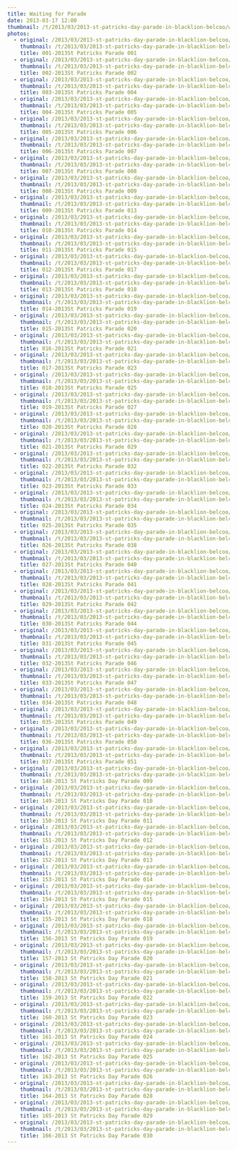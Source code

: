```yaml
---
title: Waiting for Parade
date: 2013-03-17 12:00
thumbnail: /t/2013/03/2013-st-patricks-day-parade-in-blacklion-belcoo/waiting-for-parade/001-2013st-patricks-parade-001.jpg
photos:
  - original: /2013/03/2013-st-patricks-day-parade-in-blacklion-belcoo/waiting-for-parade/001-2013st-patricks-parade-001.jpg
    thumbnail: /t/2013/03/2013-st-patricks-day-parade-in-blacklion-belcoo/waiting-for-parade/001-2013st-patricks-parade-001.jpg
    title: 001-2013St Patricks Parade 001
  - original: /2013/03/2013-st-patricks-day-parade-in-blacklion-belcoo/waiting-for-parade/002-2013st-patricks-parade-002.jpg
    thumbnail: /t/2013/03/2013-st-patricks-day-parade-in-blacklion-belcoo/waiting-for-parade/002-2013st-patricks-parade-002.jpg
    title: 002-2013St Patricks Parade 002
  - original: /2013/03/2013-st-patricks-day-parade-in-blacklion-belcoo/waiting-for-parade/003-2013st-patricks-parade-004.jpg
    thumbnail: /t/2013/03/2013-st-patricks-day-parade-in-blacklion-belcoo/waiting-for-parade/003-2013st-patricks-parade-004.jpg
    title: 003-2013St Patricks Parade 004
  - original: /2013/03/2013-st-patricks-day-parade-in-blacklion-belcoo/waiting-for-parade/004-2013st-patricks-parade-005.jpg
    thumbnail: /t/2013/03/2013-st-patricks-day-parade-in-blacklion-belcoo/waiting-for-parade/004-2013st-patricks-parade-005.jpg
    title: 004-2013St Patricks Parade 005
  - original: /2013/03/2013-st-patricks-day-parade-in-blacklion-belcoo/waiting-for-parade/005-2013st-patricks-parade-006.jpg
    thumbnail: /t/2013/03/2013-st-patricks-day-parade-in-blacklion-belcoo/waiting-for-parade/005-2013st-patricks-parade-006.jpg
    title: 005-2013St Patricks Parade 006
  - original: /2013/03/2013-st-patricks-day-parade-in-blacklion-belcoo/waiting-for-parade/006-2013st-patricks-parade-007.jpg
    thumbnail: /t/2013/03/2013-st-patricks-day-parade-in-blacklion-belcoo/waiting-for-parade/006-2013st-patricks-parade-007.jpg
    title: 006-2013St Patricks Parade 007
  - original: /2013/03/2013-st-patricks-day-parade-in-blacklion-belcoo/waiting-for-parade/007-2013st-patricks-parade-008.jpg
    thumbnail: /t/2013/03/2013-st-patricks-day-parade-in-blacklion-belcoo/waiting-for-parade/007-2013st-patricks-parade-008.jpg
    title: 007-2013St Patricks Parade 008
  - original: /2013/03/2013-st-patricks-day-parade-in-blacklion-belcoo/waiting-for-parade/008-2013st-patricks-parade-009.jpg
    thumbnail: /t/2013/03/2013-st-patricks-day-parade-in-blacklion-belcoo/waiting-for-parade/008-2013st-patricks-parade-009.jpg
    title: 008-2013St Patricks Parade 009
  - original: /2013/03/2013-st-patricks-day-parade-in-blacklion-belcoo/waiting-for-parade/009-2013st-patricks-parade-013.jpg
    thumbnail: /t/2013/03/2013-st-patricks-day-parade-in-blacklion-belcoo/waiting-for-parade/009-2013st-patricks-parade-013.jpg
    title: 009-2013St Patricks Parade 013
  - original: /2013/03/2013-st-patricks-day-parade-in-blacklion-belcoo/waiting-for-parade/010-2013st-patricks-parade-014.jpg
    thumbnail: /t/2013/03/2013-st-patricks-day-parade-in-blacklion-belcoo/waiting-for-parade/010-2013st-patricks-parade-014.jpg
    title: 010-2013St Patricks Parade 014
  - original: /2013/03/2013-st-patricks-day-parade-in-blacklion-belcoo/waiting-for-parade/011-2013st-patricks-parade-015.jpg
    thumbnail: /t/2013/03/2013-st-patricks-day-parade-in-blacklion-belcoo/waiting-for-parade/011-2013st-patricks-parade-015.jpg
    title: 011-2013St Patricks Parade 015
  - original: /2013/03/2013-st-patricks-day-parade-in-blacklion-belcoo/waiting-for-parade/012-2013st-patricks-parade-017.jpg
    thumbnail: /t/2013/03/2013-st-patricks-day-parade-in-blacklion-belcoo/waiting-for-parade/012-2013st-patricks-parade-017.jpg
    title: 012-2013St Patricks Parade 017
  - original: /2013/03/2013-st-patricks-day-parade-in-blacklion-belcoo/waiting-for-parade/013-2013st-patricks-parade-018.jpg
    thumbnail: /t/2013/03/2013-st-patricks-day-parade-in-blacklion-belcoo/waiting-for-parade/013-2013st-patricks-parade-018.jpg
    title: 013-2013St Patricks Parade 018
  - original: /2013/03/2013-st-patricks-day-parade-in-blacklion-belcoo/waiting-for-parade/014-2013st-patricks-parade-019.jpg
    thumbnail: /t/2013/03/2013-st-patricks-day-parade-in-blacklion-belcoo/waiting-for-parade/014-2013st-patricks-parade-019.jpg
    title: 014-2013St Patricks Parade 019
  - original: /2013/03/2013-st-patricks-day-parade-in-blacklion-belcoo/waiting-for-parade/015-2013st-patricks-parade-020.jpg
    thumbnail: /t/2013/03/2013-st-patricks-day-parade-in-blacklion-belcoo/waiting-for-parade/015-2013st-patricks-parade-020.jpg
    title: 015-2013St Patricks Parade 020
  - original: /2013/03/2013-st-patricks-day-parade-in-blacklion-belcoo/waiting-for-parade/016-2013st-patricks-parade-021.jpg
    thumbnail: /t/2013/03/2013-st-patricks-day-parade-in-blacklion-belcoo/waiting-for-parade/016-2013st-patricks-parade-021.jpg
    title: 016-2013St Patricks Parade 021
  - original: /2013/03/2013-st-patricks-day-parade-in-blacklion-belcoo/waiting-for-parade/017-2013st-patricks-parade-023.jpg
    thumbnail: /t/2013/03/2013-st-patricks-day-parade-in-blacklion-belcoo/waiting-for-parade/017-2013st-patricks-parade-023.jpg
    title: 017-2013St Patricks Parade 023
  - original: /2013/03/2013-st-patricks-day-parade-in-blacklion-belcoo/waiting-for-parade/018-2013st-patricks-parade-025.jpg
    thumbnail: /t/2013/03/2013-st-patricks-day-parade-in-blacklion-belcoo/waiting-for-parade/018-2013st-patricks-parade-025.jpg
    title: 018-2013St Patricks Parade 025
  - original: /2013/03/2013-st-patricks-day-parade-in-blacklion-belcoo/waiting-for-parade/019-2013st-patricks-parade-027.jpg
    thumbnail: /t/2013/03/2013-st-patricks-day-parade-in-blacklion-belcoo/waiting-for-parade/019-2013st-patricks-parade-027.jpg
    title: 019-2013St Patricks Parade 027
  - original: /2013/03/2013-st-patricks-day-parade-in-blacklion-belcoo/waiting-for-parade/020-2013st-patricks-parade-028.jpg
    thumbnail: /t/2013/03/2013-st-patricks-day-parade-in-blacklion-belcoo/waiting-for-parade/020-2013st-patricks-parade-028.jpg
    title: 020-2013St Patricks Parade 028
  - original: /2013/03/2013-st-patricks-day-parade-in-blacklion-belcoo/waiting-for-parade/021-2013st-patricks-parade-029.jpg
    thumbnail: /t/2013/03/2013-st-patricks-day-parade-in-blacklion-belcoo/waiting-for-parade/021-2013st-patricks-parade-029.jpg
    title: 021-2013St Patricks Parade 029
  - original: /2013/03/2013-st-patricks-day-parade-in-blacklion-belcoo/waiting-for-parade/022-2013st-patricks-parade-032.jpg
    thumbnail: /t/2013/03/2013-st-patricks-day-parade-in-blacklion-belcoo/waiting-for-parade/022-2013st-patricks-parade-032.jpg
    title: 022-2013St Patricks Parade 032
  - original: /2013/03/2013-st-patricks-day-parade-in-blacklion-belcoo/waiting-for-parade/023-2013st-patricks-parade-033.jpg
    thumbnail: /t/2013/03/2013-st-patricks-day-parade-in-blacklion-belcoo/waiting-for-parade/023-2013st-patricks-parade-033.jpg
    title: 023-2013St Patricks Parade 033
  - original: /2013/03/2013-st-patricks-day-parade-in-blacklion-belcoo/waiting-for-parade/024-2013st-patricks-parade-034.jpg
    thumbnail: /t/2013/03/2013-st-patricks-day-parade-in-blacklion-belcoo/waiting-for-parade/024-2013st-patricks-parade-034.jpg
    title: 024-2013St Patricks Parade 034
  - original: /2013/03/2013-st-patricks-day-parade-in-blacklion-belcoo/waiting-for-parade/025-2013st-patricks-parade-035.jpg
    thumbnail: /t/2013/03/2013-st-patricks-day-parade-in-blacklion-belcoo/waiting-for-parade/025-2013st-patricks-parade-035.jpg
    title: 025-2013St Patricks Parade 035
  - original: /2013/03/2013-st-patricks-day-parade-in-blacklion-belcoo/waiting-for-parade/026-2013st-patricks-parade-038.jpg
    thumbnail: /t/2013/03/2013-st-patricks-day-parade-in-blacklion-belcoo/waiting-for-parade/026-2013st-patricks-parade-038.jpg
    title: 026-2013St Patricks Parade 038
  - original: /2013/03/2013-st-patricks-day-parade-in-blacklion-belcoo/waiting-for-parade/027-2013st-patricks-parade-040.jpg
    thumbnail: /t/2013/03/2013-st-patricks-day-parade-in-blacklion-belcoo/waiting-for-parade/027-2013st-patricks-parade-040.jpg
    title: 027-2013St Patricks Parade 040
  - original: /2013/03/2013-st-patricks-day-parade-in-blacklion-belcoo/waiting-for-parade/028-2013st-patricks-parade-041.jpg
    thumbnail: /t/2013/03/2013-st-patricks-day-parade-in-blacklion-belcoo/waiting-for-parade/028-2013st-patricks-parade-041.jpg
    title: 028-2013St Patricks Parade 041
  - original: /2013/03/2013-st-patricks-day-parade-in-blacklion-belcoo/waiting-for-parade/029-2013st-patricks-parade-042.jpg
    thumbnail: /t/2013/03/2013-st-patricks-day-parade-in-blacklion-belcoo/waiting-for-parade/029-2013st-patricks-parade-042.jpg
    title: 029-2013St Patricks Parade 042
  - original: /2013/03/2013-st-patricks-day-parade-in-blacklion-belcoo/waiting-for-parade/030-2013st-patricks-parade-044.jpg
    thumbnail: /t/2013/03/2013-st-patricks-day-parade-in-blacklion-belcoo/waiting-for-parade/030-2013st-patricks-parade-044.jpg
    title: 030-2013St Patricks Parade 044
  - original: /2013/03/2013-st-patricks-day-parade-in-blacklion-belcoo/waiting-for-parade/031-2013st-patricks-parade-045.jpg
    thumbnail: /t/2013/03/2013-st-patricks-day-parade-in-blacklion-belcoo/waiting-for-parade/031-2013st-patricks-parade-045.jpg
    title: 031-2013St Patricks Parade 045
  - original: /2013/03/2013-st-patricks-day-parade-in-blacklion-belcoo/waiting-for-parade/032-2013st-patricks-parade-046.jpg
    thumbnail: /t/2013/03/2013-st-patricks-day-parade-in-blacklion-belcoo/waiting-for-parade/032-2013st-patricks-parade-046.jpg
    title: 032-2013St Patricks Parade 046
  - original: /2013/03/2013-st-patricks-day-parade-in-blacklion-belcoo/waiting-for-parade/033-2013st-patricks-parade-047.jpg
    thumbnail: /t/2013/03/2013-st-patricks-day-parade-in-blacklion-belcoo/waiting-for-parade/033-2013st-patricks-parade-047.jpg
    title: 033-2013St Patricks Parade 047
  - original: /2013/03/2013-st-patricks-day-parade-in-blacklion-belcoo/waiting-for-parade/034-2013st-patricks-parade-048.jpg
    thumbnail: /t/2013/03/2013-st-patricks-day-parade-in-blacklion-belcoo/waiting-for-parade/034-2013st-patricks-parade-048.jpg
    title: 034-2013St Patricks Parade 048
  - original: /2013/03/2013-st-patricks-day-parade-in-blacklion-belcoo/waiting-for-parade/035-2013st-patricks-parade-049.jpg
    thumbnail: /t/2013/03/2013-st-patricks-day-parade-in-blacklion-belcoo/waiting-for-parade/035-2013st-patricks-parade-049.jpg
    title: 035-2013St Patricks Parade 049
  - original: /2013/03/2013-st-patricks-day-parade-in-blacklion-belcoo/waiting-for-parade/036-2013st-patricks-parade-050.jpg
    thumbnail: /t/2013/03/2013-st-patricks-day-parade-in-blacklion-belcoo/waiting-for-parade/036-2013st-patricks-parade-050.jpg
    title: 036-2013St Patricks Parade 050
  - original: /2013/03/2013-st-patricks-day-parade-in-blacklion-belcoo/waiting-for-parade/037-2013st-patricks-parade-051.jpg
    thumbnail: /t/2013/03/2013-st-patricks-day-parade-in-blacklion-belcoo/waiting-for-parade/037-2013st-patricks-parade-051.jpg
    title: 037-2013St Patricks Parade 051
  - original: /2013/03/2013-st-patricks-day-parade-in-blacklion-belcoo/waiting-for-parade/148-2013-st-patricks-day-parade-009.jpg
    thumbnail: /t/2013/03/2013-st-patricks-day-parade-in-blacklion-belcoo/waiting-for-parade/148-2013-st-patricks-day-parade-009.jpg
    title: 148-2013 St Patricks Day Parade 009
  - original: /2013/03/2013-st-patricks-day-parade-in-blacklion-belcoo/waiting-for-parade/149-2013-st-patricks-day-parade-010.jpg
    thumbnail: /t/2013/03/2013-st-patricks-day-parade-in-blacklion-belcoo/waiting-for-parade/149-2013-st-patricks-day-parade-010.jpg
    title: 149-2013 St Patricks Day Parade 010
  - original: /2013/03/2013-st-patricks-day-parade-in-blacklion-belcoo/waiting-for-parade/150-2013-st-patricks-day-parade-011.jpg
    thumbnail: /t/2013/03/2013-st-patricks-day-parade-in-blacklion-belcoo/waiting-for-parade/150-2013-st-patricks-day-parade-011.jpg
    title: 150-2013 St Patricks Day Parade 011
  - original: /2013/03/2013-st-patricks-day-parade-in-blacklion-belcoo/waiting-for-parade/151-2013-st-patricks-day-parade-012.jpg
    thumbnail: /t/2013/03/2013-st-patricks-day-parade-in-blacklion-belcoo/waiting-for-parade/151-2013-st-patricks-day-parade-012.jpg
    title: 151-2013 St Patricks Day Parade 012
  - original: /2013/03/2013-st-patricks-day-parade-in-blacklion-belcoo/waiting-for-parade/152-2013-st-patricks-day-parade-013.jpg
    thumbnail: /t/2013/03/2013-st-patricks-day-parade-in-blacklion-belcoo/waiting-for-parade/152-2013-st-patricks-day-parade-013.jpg
    title: 152-2013 St Patricks Day Parade 013
  - original: /2013/03/2013-st-patricks-day-parade-in-blacklion-belcoo/waiting-for-parade/153-2013-st-patricks-day-parade-014.jpg
    thumbnail: /t/2013/03/2013-st-patricks-day-parade-in-blacklion-belcoo/waiting-for-parade/153-2013-st-patricks-day-parade-014.jpg
    title: 153-2013 St Patricks Day Parade 014
  - original: /2013/03/2013-st-patricks-day-parade-in-blacklion-belcoo/waiting-for-parade/154-2013-st-patricks-day-parade-015.jpg
    thumbnail: /t/2013/03/2013-st-patricks-day-parade-in-blacklion-belcoo/waiting-for-parade/154-2013-st-patricks-day-parade-015.jpg
    title: 154-2013 St Patricks Day Parade 015
  - original: /2013/03/2013-st-patricks-day-parade-in-blacklion-belcoo/waiting-for-parade/155-2013-st-patricks-day-parade-018.jpg
    thumbnail: /t/2013/03/2013-st-patricks-day-parade-in-blacklion-belcoo/waiting-for-parade/155-2013-st-patricks-day-parade-018.jpg
    title: 155-2013 St Patricks Day Parade 018
  - original: /2013/03/2013-st-patricks-day-parade-in-blacklion-belcoo/waiting-for-parade/156-2013-st-patricks-day-parade-019.jpg
    thumbnail: /t/2013/03/2013-st-patricks-day-parade-in-blacklion-belcoo/waiting-for-parade/156-2013-st-patricks-day-parade-019.jpg
    title: 156-2013 St Patricks Day Parade 019
  - original: /2013/03/2013-st-patricks-day-parade-in-blacklion-belcoo/waiting-for-parade/157-2013-st-patricks-day-parade-020.jpg
    thumbnail: /t/2013/03/2013-st-patricks-day-parade-in-blacklion-belcoo/waiting-for-parade/157-2013-st-patricks-day-parade-020.jpg
    title: 157-2013 St Patricks Day Parade 020
  - original: /2013/03/2013-st-patricks-day-parade-in-blacklion-belcoo/waiting-for-parade/158-2013-st-patricks-day-parade-021.jpg
    thumbnail: /t/2013/03/2013-st-patricks-day-parade-in-blacklion-belcoo/waiting-for-parade/158-2013-st-patricks-day-parade-021.jpg
    title: 158-2013 St Patricks Day Parade 021
  - original: /2013/03/2013-st-patricks-day-parade-in-blacklion-belcoo/waiting-for-parade/159-2013-st-patricks-day-parade-022.jpg
    thumbnail: /t/2013/03/2013-st-patricks-day-parade-in-blacklion-belcoo/waiting-for-parade/159-2013-st-patricks-day-parade-022.jpg
    title: 159-2013 St Patricks Day Parade 022
  - original: /2013/03/2013-st-patricks-day-parade-in-blacklion-belcoo/waiting-for-parade/160-2013-st-patricks-day-parade-023.jpg
    thumbnail: /t/2013/03/2013-st-patricks-day-parade-in-blacklion-belcoo/waiting-for-parade/160-2013-st-patricks-day-parade-023.jpg
    title: 160-2013 St Patricks Day Parade 023
  - original: /2013/03/2013-st-patricks-day-parade-in-blacklion-belcoo/waiting-for-parade/161-2013-st-patricks-day-parade-024.jpg
    thumbnail: /t/2013/03/2013-st-patricks-day-parade-in-blacklion-belcoo/waiting-for-parade/161-2013-st-patricks-day-parade-024.jpg
    title: 161-2013 St Patricks Day Parade 024
  - original: /2013/03/2013-st-patricks-day-parade-in-blacklion-belcoo/waiting-for-parade/162-2013-st-patricks-day-parade-025.jpg
    thumbnail: /t/2013/03/2013-st-patricks-day-parade-in-blacklion-belcoo/waiting-for-parade/162-2013-st-patricks-day-parade-025.jpg
    title: 162-2013 St Patricks Day Parade 025
  - original: /2013/03/2013-st-patricks-day-parade-in-blacklion-belcoo/waiting-for-parade/163-2013-st-patricks-day-parade-026.jpg
    thumbnail: /t/2013/03/2013-st-patricks-day-parade-in-blacklion-belcoo/waiting-for-parade/163-2013-st-patricks-day-parade-026.jpg
    title: 163-2013 St Patricks Day Parade 026
  - original: /2013/03/2013-st-patricks-day-parade-in-blacklion-belcoo/waiting-for-parade/164-2013-st-patricks-day-parade-028.jpg
    thumbnail: /t/2013/03/2013-st-patricks-day-parade-in-blacklion-belcoo/waiting-for-parade/164-2013-st-patricks-day-parade-028.jpg
    title: 164-2013 St Patricks Day Parade 028
  - original: /2013/03/2013-st-patricks-day-parade-in-blacklion-belcoo/waiting-for-parade/165-2013-st-patricks-day-parade-029.jpg
    thumbnail: /t/2013/03/2013-st-patricks-day-parade-in-blacklion-belcoo/waiting-for-parade/165-2013-st-patricks-day-parade-029.jpg
    title: 165-2013 St Patricks Day Parade 029
  - original: /2013/03/2013-st-patricks-day-parade-in-blacklion-belcoo/waiting-for-parade/166-2013-st-patricks-day-parade-030.jpg
    thumbnail: /t/2013/03/2013-st-patricks-day-parade-in-blacklion-belcoo/waiting-for-parade/166-2013-st-patricks-day-parade-030.jpg
    title: 166-2013 St Patricks Day Parade 030
---
```

